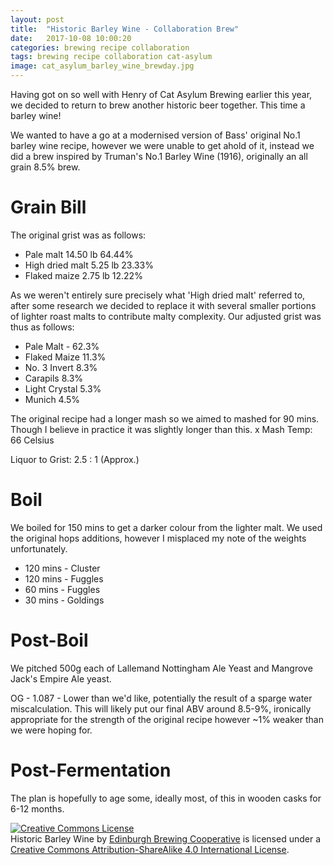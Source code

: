 ```yaml
---
layout: post
title:  "Historic Barley Wine - Collaboration Brew"
date:   2017-10-08 10:00:20
categories: brewing recipe collaboration
tags: brewing recipe collaboration cat-asylum
image: cat_asylum_barley_wine_brewday.jpg
---
```


Having got on so well with Henry of Cat Asylum Brewing earlier this year, we decided to return to brew another historic beer together. This time a barley wine! 

We wanted to have a go at a modernised version of Bass' original No.1 barley wine recipe, however we were unable to get ahold of it, instead we did a brew inspired by Truman's No.1 Barley Wine (1916), originally an all grain 8.5% brew.

Grain Bill
==========

The original grist was as follows:

- Pale malt 14.50 lb 64.44%
- High dried malt 5.25 lb 23.33%
- Flaked maize 2.75 lb 12.22%

As we weren't entirely sure precisely what 'High dried malt' referred to, after some research we decided to replace it with several smaller portions of lighter roast malts to contribute malty complexity. Our adjusted grist was thus as follows:

- Pale Malt - 62.3%
- Flaked Maize 11.3%
- No. 3 Invert 8.3%
- Carapils 8.3%
- Light Crystal 5.3%
- Munich 4.5%
 

The original recipe had a longer mash so we aimed to mashed for 90 mins. Though I believe in practice it was slightly longer than this.
x
Mash Temp: 66 Celsius

Liquor to Grist: 2.5 : 1 (Approx.)

Boil
====

We boiled for 150 mins to get a darker colour from the lighter malt. We used the original hops additions, however I misplaced my note of the weights unfortunately.

- 120 mins - Cluster
- 120 mins - Fuggles
- 60 mins - Fuggles
- 30 mins - Goldings

Post-Boil
=========

We pitched 500g each of Lallemand Nottingham Ale Yeast and Mangrove Jack's Empire Ale yeast.

OG - 1.087 - Lower than we'd like, potentially the result of a sparge water miscalculation. This will likely put our final ABV around 8.5-9%, ironically appropriate for the strength of the original recipe however ~1% weaker than we were hoping for.

Post-Fermentation
=================

The plan is hopefully to age some, ideally most, of this in wooden casks for 6-12 months.

<a rel="license" href="http://creativecommons.org/licenses/by-sa/4.0/"><img alt="Creative Commons License" style="border-width:0" src="https://i.creativecommons.org/l/by-sa/4.0/88x31.png" /></a><br /><span xmlns:dct="http://purl.org/dc/terms/" href="http://purl.org/dc/dcmitype/Text" property="dct:title" rel="dct:type">Historic Barley Wine</span> by <a xmlns:cc="http://creativecommons.org/ns#" href="https://edinburgh-brewing-cooperative.github.io" property="cc:attributionName" rel="cc:attributionURL">Edinburgh Brewing Cooperative</a> is licensed under a <a rel="license" href="http://creativecommons.org/licenses/by-sa/4.0/">Creative Commons Attribution-ShareAlike 4.0 International License</a>.
